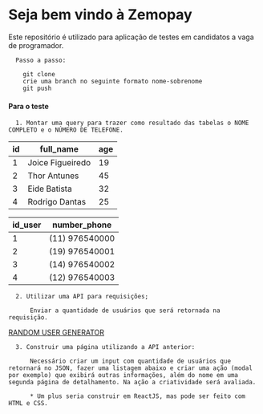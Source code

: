 # Seja bem vindo à Zemopay

Este repositório é utilizado para aplicação de testes em candidatos a vaga de programador.

  ```
    Passo a passo:
    
      git clone    
      crie uma branch no seguinte formato nome-sobrenome
      git push
  ```

#### Para o teste
  
      1. Montar uma query para trazer como resultado das tabelas o NOME COMPLETO e o NÚMERO DE TELEFONE.

|id|full_name|age|
|--|---------|---|
|1|Joice Figueiredo|19|
|2|Thor Antunes|45|
|3|Eide Batista|32|
|4|Rodrigo Dantas|25|

|id_user|number_phone|
|-------|------------|
|1|(11) 976540000|
|2|(19) 976540001|
|3|(14) 976540002|
|4|(12) 976540003|

      2. Utilizar uma API para requisições;
      
          Enviar a quantidade de usuários que será retornada na requisição.
      
  [RANDOM USER GENERATOR](https://randomuser.me/)
 
      3. Construir uma página utilizando a API anterior:
      
          Necessário criar um input com quantidade de usuários que retornará no JSON, fazer uma listagem abaixo e criar uma ação (modal por exemplo) que exibirá outras informações, além do nome em uma segunda página de detalhamento. Na ação a criatividade será avaliada.
      
          * Um plus seria construir em ReactJS, mas pode ser feito com HTML e CSS.
